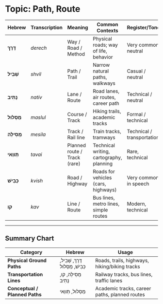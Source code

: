 # Topic: Path, Route

| **Hebrew**         | **Transcription**  | **Meaning**             | **Common Contexts**                              | **Register/Tone** |
|----------------|-----------------|---------------------------|----------------------------------------------|-----------------------------|
| **דֶּרֶךְ**       | *derech*         | Way / Road / Method        | Physical roads; way of life, behavior        | Very common; neutral         |
| **שְׁבִיל**       | *shvil*           | Path / Trail               | Narrow natural paths, walkways               | Casual / neutral             |
| **נָתִיב**        | *nativ*           | Lane / Route               | Road lanes, air routes, career path          | Technical / neutral          |
| **מַסְלוּל**      | *maslul*          | Course / Track             | Hiking trails, academic tracks              | Formal / technical           |
| **מְסִילָּה**      | *mesila*          | Track / Rail line          | Train tracks, tramways                      | Technical / transportation   |
| **תְּווַאי**       | *tavai*           | Planned route / Track (rare) | Technical writing, cartography, planning    | Rare, technical               |
| **כְּבִישׁ**       | *kvish*           | Road / Highway             | Roads for vehicles (cars, highways)          | Very common in speech        |
| **קו**            | *kav*             | Line / Route               | Bus lines, metro lines, simple routes        | Modern, technical             |

---

## Summary Chart

| **Category**                  |**Hebrew**                       | **Usage**                             |
|----------------------------|---------------------------------------------------------|---------------------------------------------|
| **Physical Ground Paths**  | דֶּרֶךְ, שְׁבִיל, כְּבִישׁ, מַסְלוּל | Roads, trails, highways, hiking/biking tracks |
| **Transportation Lines**   | מְסִילָּה, קו, נָתִיב       | Railway tracks, bus lines, traffic lanes    |
| **Conceptual / Planned Paths** | מַסְלוּל, תְּווַאי               | Academic tracks, career paths, planned routes |
